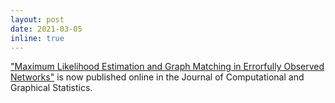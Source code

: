 ```yaml
---
layout: post
date: 2021-03-05
inline: true
---
```


["Maximum Likelihood Estimation and Graph Matching in Errorfully Observed Networks"](https://www.tandfonline.com/doi/abs/10.1080/10618600.2021.1872582?journalCode=ucgs20) is now published online in the Journal of Computational and Graphical Statistics.